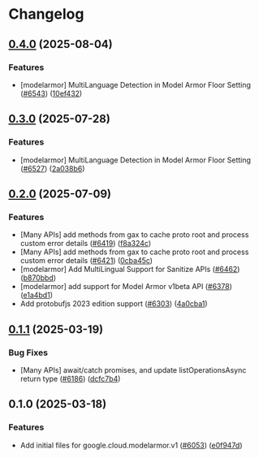 # Changelog

## [0.4.0](https://github.com/googleapis/google-cloud-node/compare/modelarmor-v0.3.0...modelarmor-v0.4.0) (2025-08-04)


### Features

* [modelarmor] MultiLanguage Detection in Model Armor Floor Setting ([#6543](https://github.com/googleapis/google-cloud-node/issues/6543)) ([10ef432](https://github.com/googleapis/google-cloud-node/commit/10ef432ef35d71e59f6f2c9e6406cf9103ca1a24))

## [0.3.0](https://github.com/googleapis/google-cloud-node/compare/modelarmor-v0.2.0...modelarmor-v0.3.0) (2025-07-28)


### Features

* [modelarmor] MultiLanguage Detection in Model Armor Floor Setting ([#6527](https://github.com/googleapis/google-cloud-node/issues/6527)) ([2a038b6](https://github.com/googleapis/google-cloud-node/commit/2a038b6294d5e45efbe082278feb08ac10f24ced))

## [0.2.0](https://github.com/googleapis/google-cloud-node/compare/modelarmor-v0.1.1...modelarmor-v0.2.0) (2025-07-09)


### Features

* [Many APIs] add methods from gax to cache proto root and process custom error details ([#6419](https://github.com/googleapis/google-cloud-node/issues/6419)) ([f8a324c](https://github.com/googleapis/google-cloud-node/commit/f8a324ca5c3bc0f730e4ed67d9407c44f2414936))
* [Many APIs] add methods from gax to cache proto root and process custom error details ([#6421](https://github.com/googleapis/google-cloud-node/issues/6421)) ([0cba45c](https://github.com/googleapis/google-cloud-node/commit/0cba45c3abc98d4f1ffdf75da3610e6e52267737))
* [modelarmor] Add MultiLingual Support for Sanitize APIs ([#6462](https://github.com/googleapis/google-cloud-node/issues/6462)) ([b870bbd](https://github.com/googleapis/google-cloud-node/commit/b870bbd5b811f3e7c521d9acbbed4d4489ff0d02))
* [modelarmor] add support for Model Armor v1beta API ([#6378](https://github.com/googleapis/google-cloud-node/issues/6378)) ([e1a4bd1](https://github.com/googleapis/google-cloud-node/commit/e1a4bd1088c52414ad6e4a7c969ed1c80276e754))
* Add protobufjs 2023 edition support ([#6303](https://github.com/googleapis/google-cloud-node/issues/6303)) ([4a0cba1](https://github.com/googleapis/google-cloud-node/commit/4a0cba1e41a9aeb9c15ad31487ef013c8277cfef))

## [0.1.1](https://github.com/googleapis/google-cloud-node/compare/modelarmor-v0.1.0...modelarmor-v0.1.1) (2025-03-19)


### Bug Fixes

* [Many APIs] await/catch promises, and update listOperationsAsync return type ([#6186](https://github.com/googleapis/google-cloud-node/issues/6186)) ([dcfc7b4](https://github.com/googleapis/google-cloud-node/commit/dcfc7b492a2ac3fb86b93ae1375bac1c5153d049))

## 0.1.0 (2025-03-18)


### Features

* Add initial files for google.cloud.modelarmor.v1 ([#6053](https://github.com/googleapis/google-cloud-node/issues/6053)) ([e0f947d](https://github.com/googleapis/google-cloud-node/commit/e0f947dd9530a957f0664b14489059b68b59592a))
